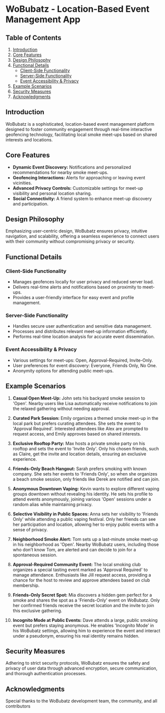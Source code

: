 # WoBubatz - Location-Based Event Management App

## Table of Contents
1. [Introduction](#introduction)
2. [Core Features](#core-features)
3. [Design Philosophy](#design-philosophy)
4. [Functional Details](#functional-details)
    - [Client-Side Functionality](#client-side-functionality)
    - [Server-Side Functionality](#server-side-functionality)
    - [Event Accessibility & Privacy](#event-accessibility--privacy)
5. [Example Scenarios](#example-scenarios)
6. [Security Measures](#security-measures)
7. [Acknowledgments](#acknowledgments)

## Introduction
WoBubatz is a sophisticated, location-based event management platform designed to foster community engagement through real-time interactive geofencing technology, facilitating local smoke meet-ups based on shared interests and locations.

## Core Features
- **Dynamic Event Discovery:** Notifications and personalized recommendations for nearby smoke meet-ups.
- **Geofencing Interactions:** Alerts for approaching or leaving event vicinities.
- **Advanced Privacy Controls:** Customizable settings for meet-up visibility and personal location sharing.
- **Social Connectivity:** A friend system to enhance meet-up discovery and participation.

## Design Philosophy
Emphasizing user-centric design, WoBubatz ensures privacy, intuitive navigation, and scalability, offering a seamless experience to connect users with their community without compromising privacy or security.

## Functional Details

### Client-Side Functionality
- Manages geofences locally for user privacy and reduced server load.
- Delivers real-time alerts and notifications based on proximity to meet-ups.
- Provides a user-friendly interface for easy event and profile management.

### Server-Side Functionality
- Handles secure user authentication and sensitive data management.
- Processes and distributes relevant meet-up information efficiently.
- Performs real-time location analysis for accurate event dissemination.

### Event Accessibility & Privacy
- Various settings for meet-ups: Open, Approval-Required, Invite-Only.
- User preferences for event discovery: Everyone, Friends Only, No One.
- Anonymity options for attending public meet-ups.

## Example Scenarios
1. **Casual Open Meet-Up:** John sets his backyard smoke session to 'Open'. Nearby users like Lisa automatically receive notifications to join the relaxed gathering without needing approval.

2. **Curated Park Session:** Emily organizes a themed smoke meet-up in the local park but prefers curating attendees. She sets the event to 'Approval Required'. Interested attendees like Alex are prompted to request access, and Emily approves based on shared interests.

3. **Exclusive Rooftop Party:** Max hosts a private smoke party on his rooftop and sets the event to 'Invite Only'. Only his chosen friends, such as Claire, get the invite and location details, ensuring an exclusive experience.

4. **Friends-Only Beach Hangout:** Sarah prefers smoking with known company. She sets her events to 'Friends Only', so when she organizes a beach smoke session, only friends like Derek are notified and can join.

5. **Anonymous Downtown Vaping:** Kevin wants to explore different vaping groups downtown without revealing his identity. He sets his profile to attend events anonymously, joining various 'Open' sessions under a random alias while maintaining privacy.

6. **Selective Visibility in Public Spaces:** Anna sets her visibility to 'Friends Only' while attending a public vaping festival. Only her friends can see her participation and location, allowing her to enjoy public events with a sense of privacy.

7. **Neighborhood Smoke Alert:** Tom sets up a last-minute smoke meet-up in his neighborhood as 'Open'. Nearby WoBubatz users, including those who don’t know Tom, are alerted and can decide to join for a spontaneous session.

8. **Approval-Required Community Event:** The local smoking club organizes a special tasting event marked as 'Approval Required' to manage attendance. Enthusiasts like Jill request access, providing a chance for the host to review and approve attendees based on club membership.

9. **Friends-Only Secret Spot:** Mia discovers a hidden gem perfect for a smoke and shares the spot as a 'Friends-Only' event on WoBubatz. Only her confirmed friends receive the secret location and the invite to join this exclusive gathering.

10. **Incognito Mode at Public Events:** Dave attends a large, public smoking event but prefers staying anonymous. He enables 'Incognito Mode' in his WoBubatz settings, allowing him to experience the event and interact under a pseudonym, ensuring his real identity remains hidden.

## Security Measures
Adhering to strict security protocols, WoBubatz ensures the safety and privacy of user data through advanced encryption, secure communication, and thorough authentication processes.

## Acknowledgments
Special thanks to the WoBubatz development team, the community, and all contributors
